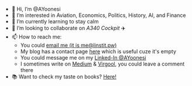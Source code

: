 - 👋 Hi, I’m @AYoonesi
- 👀 I’m interested in Aviation, Economics, Politics, History, AI, and Finance
- 🌱 I’m currently learning to stay calm
- 💞️ I’m looking to collaborate on *A340 Cockpit* ✈️
- 📫 How to reach me:
   - You could [email me (it is me@linstit.pw)](mailto:me@linstit.pw)
   - My blog has a contact page [here](https://linstit.pw/contact) which is useful cuze it's empty
   - You could message me on my [Linked-In @AYoonesi](https://www.linkedin.com/in/AYoonesi/)
   - I sometimes write on [Medium](https://medium.com/@AYoonesi) & [Virgool](https://virgool.io/@AYoonesi), you could leave a comment there
- 📚 Want to check my taste on books? [Here!](https://linstit.pw/books/)

<!---
AYoonesi/AYoonesi is a ✨ special ✨ repository because its `README.md` (this file) appears on your GitHub profile.
You can click the Preview link to take a look at your changes.
--->
